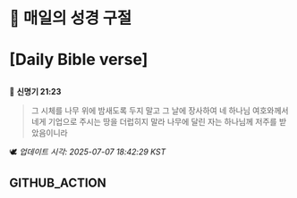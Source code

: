 # 🙏 매일의 성경 구절
# [Daily Bible verse]
##
<!-- START_BIBLE_VERSE -->
📖 **신명기 21:23**
> 그 시체를 나무 위에 밤새도록 두지 말고 그 날에 장사하여 네 하나님 여호와께서 네게 기업으로 주시는 땅을 더럽히지 말라 나무에 달린 자는 하나님께 저주를 받았음이니라

🕊️ _업데이트 시각: 2025-07-07 18:42:29 KST_
  <!-- END_BIBLE_VERSE -->
## GITHUB_ACTION
